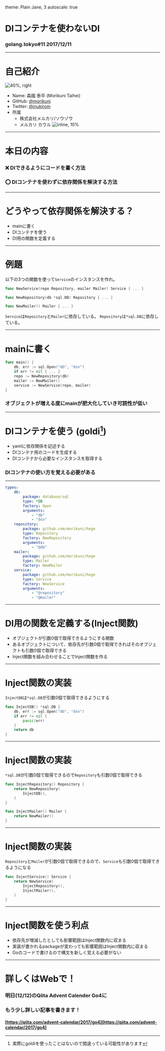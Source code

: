 theme: Plain Jane, 3
autoscale: true

# DIコンテナを使わないDI
### golang.tokyo#11 2017/12/11

---

# 自己紹介

![40%, right](morikuni.jpg)

- Name: 森國 泰平 (Morikuni Taihei)
- GitHub: [@morikuni](https://github.com/morikuni)
- Twitter: [@inukirom](https://twitter.com/inukirom)
- 所属
    - 株式会社メルカリ/ソウゾウ
    - メルカリ カウル
![inline, 10%](kauru_icon.png)

---

# 本日の内容

### ❌️ DIできるようにコードを書く方法
### ⭕️ DIコンテナを使わずに依存関係を解決する方法

---

# どうやって依存関係を解決する？

- mainに書く
- DIコンテナを使う
- DI用の関数を定義する

---

# 例題

以下の3つの関数を使って`Service`のインスタンスを作れ。

```go
func NewService(repo Repository, mailer Mailer) Service { ... }

func NewRepository(db *sql.DB) Repository { ... }

func NewMailer() Mailer { ... }
```

`Service`は`Repository`と`Mailer`に依存している。
`Repository`は`*sql.DB`に依存している。

---

# mainに書く


```go
func main() {
    db, err := sql.Open("db", "dsn")
    if err != nil { ... }
    repo := NewRepository(db)
    mailer := NewMailer()
    service := NewService(repo, mailer)
}
```

### オブジェクトが増える度にmainが肥大化していき可読性が低い

---

# DIコンテナを使う (goldi[^*1])

- yamlに依存関係を記述する
- DIコンテナ用のコードを生成する
- DIコンテナから必要なインスタンスを取得する

[^*1]: 実際にgoldiを使ったことはないので間違っている可能性があります

### DIコンテナの使い方を覚える必要がある

---

```yaml
types:
    db:
        package: database/sql
        type: *DB
        factory: Open
        arguments:
            - "db"
            - "dsn"
    repository:
        package: github.com/morikuni/hoge
        type: Repository
        factory: NewRepository
        arguments:
            - "@db"
    mailer:
        package: github.com/morikuni/hoge
        type: Mailer
        factory: NewMailer
    service:
        package: github.com/morikuni/hoge
        type: Service
        factory: NewService
        arguments:
            - "@repository"
            - "@mailer"
```

---

# DI用の関数を定義する(Inject関数)

- オブジェクトが引数0個で取得できるようにする関数
- あるオブジェクトについて、依存先が引数0個で取得できればそのオブジェクトも引数0個で取得できる
- Inject関数を組み合わせることでInject関数を作る

---

# Inject関数の実装

`InjectDB`は`*sql.DB`が引数0個で取得できるようにする

```go
func InjectDB() *sql.DB {
    db, err := sql.Open("db", "dsn")
    if err != nil {
        panic(err)
    }
    return db
}
```

---

# Inject関数の実装

`*sql.DB`が引数0個で取得できるので`Repository`も引数0個で取得できる

```go
func InjectRepository() Repository {
    return NewRepository(
        InjectDB(),
    )
}

func InjectMailer() Mailer {
    return NewMailer()
}
```

---

# Inject関数の実装

`Repository`と`Mailer`が引数0個で取得できるので、`Service`も引数0個で取得できるようになる

```go
func InjectService() Service {
    return NewService(
        InjectRepository(),
        InjectMailer(),
    )
}
```

---

# Inject関数を使う利点

- 依存先が増減したとしても影響範囲はInject関数内に収まる
- 実装が書かれるpackageが変わっても影響範囲はInject関数内に収まる
- Goのコードで書けるので構文を新しく覚える必要がない

---

# 詳しくはWebで！

### 明日(12/12)のQiita Advent Calender Go4に
### もう少し詳しい記事を書きます！

#### [https://qiita.com/advent-calendar/2017/go4](https://qiita.com/advent-calendar/2017/go4)

